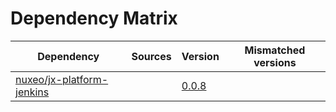 # Dependency Matrix

Dependency | Sources | Version | Mismatched versions
---------- | ------- | ------- | -------------------
[nuxeo/jx-platform-jenkins](https://github.com/nuxeo/jx-platform-jenkins) |  | [0.0.8](https://github.com/nuxeo/jx-platform-jenkins/releases/tag/v0.0.8) | 
